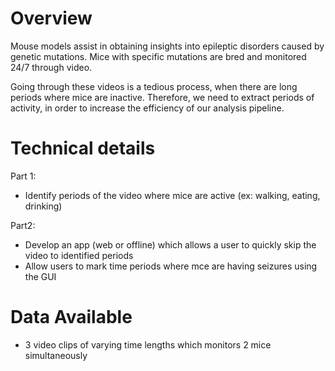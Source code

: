 # Overview
Mouse models assist in obtaining insights into epileptic disorders caused by genetic mutations. Mice with specific mutations are bred and monitored 24/7 through video.

Going through these videos is a tedious process, when there are long periods where mice are inactive. Therefore, we need to extract periods of activity, in order to increase the efficiency of our analysis pipeline.

# Technical details
Part 1:
* Identify periods of the video where mice are active (ex: walking, eating, drinking)

Part2:

* Develop an app (web or offline) which allows a user to quickly skip the video to identified periods
* Allow users to mark time periods where mce are having seizures using the GUI
# Data Available
* 3 video clips of varying time lengths which monitors 2 mice simultaneously

